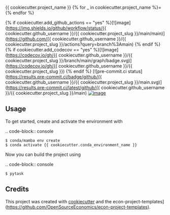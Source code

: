 {{ cookiecutter.project_name }}
{% for _ in cookiecutter.project_name %}={% endfor %}

{% if cookiecutter.add_github_actions == "yes" %}[![image](https://img.shields.io/github/workflow/status/{{ cookiecutter.github_username }}/{{ cookiecutter.project_slug }}/main/main)](https://github.com/{{ cookiecutter.github_username }}/{{ cookiecutter.project_slug }}/actions?query=branch%3Amain)
{% endif %}
{% if cookiecutter.add_codecov == "yes" %}[![image](https://codecov.io/gh/{{ cookiecutter.github_username }}/{{ cookiecutter.project_slug }}/branch/main/graph/badge.svg)](https://codecov.io/gh/{{ cookiecutter.github_username }}/{{ cookiecutter.project_slug }})
{% endif %}
[![pre-commit.ci status](https://results.pre-commit.ci/badge/github/{{ cookiecutter.github_username }}/{{ cookiecutter.project_slug }}/main.svg)](https://results.pre-commit.ci/latest/github/{{ cookiecutter.github_username }}/{{ cookiecutter.project_slug }}/main)
[![image](https://img.shields.io/badge/code%20style-black-000000.svg)](https://github.com/ambv/black)


Usage
-----

To get started, create and activate the environment with

.. code-block:: console

    $ conda/mamba env create
    $ conda activate {{ cookiecutter.conda_environment_name }}

Now you can build the project using

.. code-block:: console

    $ pytask


Credits
-------

This project was created with [cookiecutter](https://github.com/audreyr/cookiecutter)
and the
econ-project-templates](https://github.com/OpenSourceEconomics/econ-project-templates).